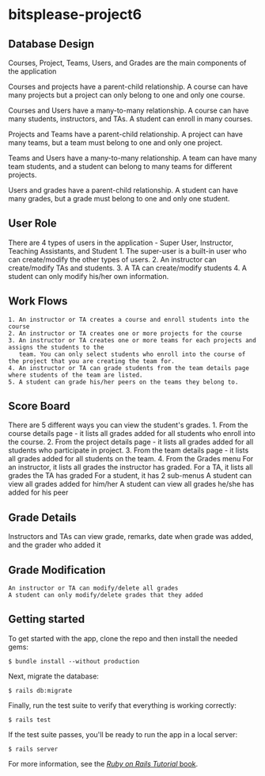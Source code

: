 # bitsplease-project6

## Database Design

Courses, Project, Teams, Users, and Grades are the main components of the application

Courses and projects have a parent-child relationship. A course can have many projects but a project 
can only belong to one and only one course.

Courses and Users have a many-to-many relationship. A course can have many students, instructors, and TAs. A student can enroll in many courses.

Projects and Teams have a parent-child relationship. A project can have many teams, but a team must belong to one and only one project.

Teams and Users have a many-to-many relationship. A team can have many team students, and a student can belong to many teams for different projects.

Users and grades have a parent-child relationship. A student can have many grades, but a grade must belong to one and only one student.

## User Role
There are 4 types of users in the application - Super User, Instructor, Teaching Assistants, and Student
    1. The super-user is a built-in user who can create/modify the other types of users.
    2. An instructor can create/modify TAs and students.
    3. A TA can create/modify students
    4. A student can only modify his/her own information.

## Work Flows
    1. An instructor or TA creates a course and enroll students into the course
    2. An instructor or TA creates one or more projects for the course
    3. An instructor or TA creates one or more teams for each projects and assigns the students to the
       team. You can only select students who enroll into the course of the project that you are creating the team for.
    4. An instructor or TA can grade students from the team details page where students of the team are listed.
    5. A student can grade his/her peers on the teams they belong to.

## Score Board
There are 5 different ways you can view the student's grades.
    1. From the course details page - it lists all grades added for all students who enroll into the course.
    2. From the project details page - it lists all grades added for all students who participate in project.
    3. From the team details page - it lists all grades added for all students on the team.
    4. From the Grades menu
            For an instructor, it lists all grades the instructor has graded.
            For a TA, it lists all grades the TA has graded
            For a student, it has 2 sub-menus
                    A student can view all grades added for him/her
                    A student can view all grades he/she has added for his peer

## Grade Details 
Instructors and TAs can view grade, remarks, date when grade was added, and the grader who added it

## Grade Modification
    An instructor or TA can modify/delete all grades
    A student can only modify/delete grades that they added

## Getting started

To get started with the app, clone the repo and then install the needed gems:

```
$ bundle install --without production
```

Next, migrate the database:

```
$ rails db:migrate
```

Finally, run the test suite to verify that everything is working correctly:

```
$ rails test
```

If the test suite passes, you'll be ready to run the app in a local server:

```
$ rails server
```

For more information, see the
[*Ruby on Rails Tutorial* book](https://www.railstutorial.org/book).